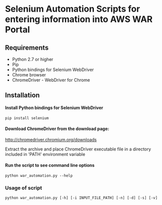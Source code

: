 Selenium Automation Scripts for entering information into AWS WAR Portal
================

Requirements
------------

* Python 2.7 or higher
* Pip
* Python bindings for Selenium WebDriver
* Chrome browser
* ChromeDriver - WebDriver for Chrome

Installation
------------

#### Install Python bindings for Selenium WebDriver
`pip install selenium`

#### Download ChromeDriver from the download page:
http://chromedriver.chromium.org/downloads

Extract the archive and place ChromeDriver executable file in a directory included in 'PATH' environment variable


#### Run the script to see command line options

`python war_automation.py --help`

### Usage of script

`python war_automation.py [-h] [-i INPUT_FILE_PATH] [-n] [-d]
                         [-s] [-v]`
